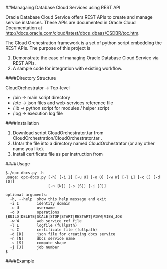 ##Managaing Database Cloud Services using REST API

Oracle Database Cloud Service offers REST APIs to create and manage service instances. These APIs are documented in Oracle Cloud Documentation at http://docs.oracle.com/cloud/latest/dbcs_dbaas/CSDBR/toc.htm. 

The Cloud Orchestration framework is a set of python script embedding the REST APIs. The purpose of this project is

1.  Demonstrate the ease of managing Oracle Database Cloud Service via REST APIs.
2.  A sample code for integration with existing workflow.

####Directory Structure

CloudOrchestrator -> Top-level 
  - /bin -> main script directory
  - /etc -> json files and web-services reference file
  - /lib -> python script for modules / helper script
  - /log -> execution log file
  
####Installation 

1.  Download script CloudOrchestrator.tar from  CloudOrchestration/CloudOrchestrator.tar .
2.  Untar the file into a directory named CloudOrchestrator (or any other name you like).
3.  Install certificate file as per instruction from <link>

####Usage

```
$./opc-dbcs.py -h
usage: opc-dbcs.py [-h] [-i I] [-u U] [-o O] [-w W] [-l L] [-c C] [-d [D]]
                   [-n [N]] [-s [S]] [-j [J]]

optional arguments:
  -h, --help  show this help message and exit
  -i I        identity domain
  -u U        username
  -o O        operations {BUILD|DELETE|SCALE|STOP|START|RESTART|VIEW|VIEW_JOB
  -w W        web service ref file
  -l L        logfile (fullpath)
  -c C        certificate file (fullpath)
  -d [D]      json file for creating dbcs service
  -n [N]      dbcs service name
  -s [S]      compute shape
  -j [J]      job number
$

```

####Example



